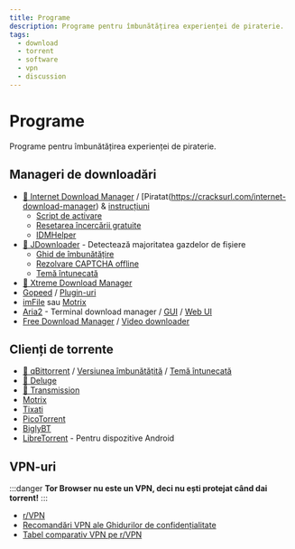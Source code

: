 ```yaml
---
title: Programe
description: Programe pentru îmbunătățirea experienței de piraterie.
tags:
  - download
  - torrent
  - software
  - vpn
  - discussion
---
```


# Programe

Programe pentru îmbunătățirea experienței de piraterie.

## Manageri de downloadări

- [🌟 Internet Download Manager](https://www.internetdownloadmanager.com) /
  [Piratat(https://cracksurl.com/internet-download-manager) &
  [instrucțiuni](https://rentry.org/installidm)
  - [Script de activare](https://github.com/lstprjct/IDM-Activation-Script)
  - [Resetarea încercării gratuite](https://github.com/J2TEAM/idm-trial-reset)
  - [IDMHelper](https://github.com/unamer/IDMHelper)
- [🌟 JDownloader](https://jdownloader.org/jdownloader2) - Detectează majoritatea gazdelor
  de fișiere
  - [Ghid de îmbunătățire](https://lemmy.world/post/3098414)
  - [Rezolvare CAPTCHA offline](https://github.com/cracker0dks/CaptchaSolver)
  - [Temă întunecată](https://support.jdownloader.org/Knowledgebase/Article/View/dark-mode-theme)
- [🌟 Xtreme Download Manager](https://xtremedownloadmanager.com)
- [Gopeed](https://gopeed.com) /
  [Plugin-uri](https://github.com/search?q=topic%3Agopeed-extension&type=repositories)
- [imFile](https://github.com/imfile-io/imfile-desktop) sau
  [Motrix](https://motrix.app)
- [Aria2](https://aria2.github.io) - Terminal download manager /
  [GUI](https://persepolisdm.github.io) /
  [Web UI](https://github.com/ziahamza/webui-aria2)
- [Free Download Manager](https://www.freedownloadmanager.org) /
  [Video downloader](https://github.com/meowcateatrat/elephant)

## Clienți de torrente

- [🌟 qBittorrent](https://www.qbittorrent.org) /
  [Versiunea îmbunătățită](https://github.com/c0re100/qBittorrent-Enhanced-Edition) /
  [Temă întunecată](https://draculatheme.com/qbittorrent)
- [🌟 Deluge](https://dev.deluge-torrent.org)
- [🌟 Transmission](https://transmissionbt.com)
- [Motrix](https://motrix.app)
- [Tixati](https://tixati.com)
- [PicoTorrent](https://picotorrent.org)
- [BiglyBT](https://www.biglybt.com)
- [LibreTorrent](https://github.com/proninyaroslav/libretorrent) - Pentru dispozitive
  Android

## VPN-uri

:::danger
**Tor Browser nu este un VPN, deci nu ești protejat când dai torrent!**
:::

- [r/VPN](https://www.reddit.com/r/VPN)
- [Recomandări VPN ale Ghidurilor de confidențialitate](https://www.privacyguides.org/en/vpn)
- [Tabel comparativ VPN pe r/VPN](https://www.reddit.com/m736zt)
